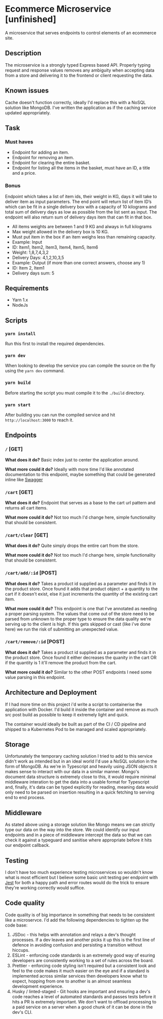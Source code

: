 # Ecommerce Microservice [unfinished]
A microservice that serves endpoints to control elements of an ecommerce site.

## Description
The microservice is a strongly typed Express based API. Properly typing request and response values removes any ambiguity when accepting data from a store and delivering it to the frontend or client requesting the data.

## Known issues
Cache doesn't function correctly, ideally I'd replace this with a NoSQL solution like MongoDB. I've written the application as if the caching service updated appropriately.

## Task
### Must haves
- Endpoint for adding an item.
- Endpoint for removing an item.
- Endpoint for clearing the entire basket.
- Endpoint for listing all the items in the basket, must have an ID, a title and a price.

### Bonus
Endpoint which takes a list of item ids, their weight in KG, days it will take to deliver item as input parameters. The end point will return list of item ID’s which can be fit in a single delivery box with a capacity of 10 kilograms and total sum of delivery days as low as possible from the list sent as input. The endpoint will also return sum of delivery days item that can fit in that box.
- All items weights are between 1 and 9 KG and always in full kilograms
- Max weight allowed in the delivery box is 10 KG.
- Must put item in the box if an item weighs less than remaining capacity.
- Example: Input
- ID: Item1, Item2, Item3, Item4, Item5, Item6
- Weight: 1,8,7,4,3,2
- Delivery Days: 4,1,2,10,3,5
- Example: Output (if more than one correct answers, choose any 1)
- ID: Item 2, Item1
- Delivery days sum: 5

## Requirements
- Yarn 1.x
- NodeJs

## Scripts
### `yarn install`
Run this first to install the required dependencies.

### `yarn dev`
When looking to develop the service you can compile the source on the fly using the `yarn dev` command.

### `yarn build`
Before starting the script you must compile it to the `./build` directory.

### `yarn start`
After building you can run the compiled service and hit `http://localhost:3000` to reach it.

## Endpoints
### `/` [GET]
**What does it do?**
Basic index just to center the application around.

**What more could it do?**
Ideally with more time I'd like annotated documentation to this endpoint, maybe something that could be generated inline like [Swagger](https://swagger.io/)

### `/cart` [GET]
**What does it do?**
Endpoint that serves as a base to the cart url pattern and returns all cart items.

**What more could it do?**
Not too much I'd change here, simple functionality that should be consistent.

### `/cart/clear` [GET]
**What does it do?**
Quite simply drops the entire cart from the store.

**What more could it do?**
Not too much I'd change here, simple functionality that should be consistent.

### `/cart/add/:id` [POST]
**What does it do?**
Takes a product id supplied as a parameter and finds it in the product store. Once found it adds that product object + a quantity to the cart if it doesn't exist, else it just increments the quantity of the existing cart item. 

**What more could it do?**
This endpoint is one that I've annotated as needing a proper parsing system. The values that come out of the store need to be parsed from unknown to the proper type to ensure the data quality we're serving up to the client is high. If this gets skipped or cast (like i've done here) we run the risk of submitting an unexpected value.

### `/cart/remove/:id` [POST]
**What does it do?**
Takes a product id supplied as a parameter and finds it in the product store. Once found it either decreases the quanity in the cart OR if the quantity is 1 it'll remove the product from the cart.

**What more could it do?**
Similar to the other POST endpoints I need some value parsing in this endpoint.

## Architecture and Deployment
If I had more time on this project i'd write a script to containerise the application with Docker. I'd build it inside the container and remove as much src post build as possible to keep it extremely light and quick.

The container would ideally be built as part of the CI / CD pipeline and shipped to a Kubernetes Pod to be managed and scaled appropriately.

## Storage
Unfortunately the temporary caching solution I tried to add to this service didn't work as intended but in an ideal world I'd use a NoSQL solution in the form of MongoDB. As we're in Typescript and heavily using JSON objects it makes sense to interact with our data in a similar manner. Mongo's document data structure is extremely close to this, it would require minimal middleware interation to get the data into a usable format for Typescript and, finally, it's data can be typed explicitly for reading, meaning data would only need to be parsed on insertion resulting in a quick fetching to serving end to end process.

## Middleware
As stated above using a storage solution like Mongo means we can strictly type our data on the way into the store. We could identify our input endpoints and in a piece of middleware intercept the data so that we can check it against a typeguard and sanitise where appropriate before it hits our endpoint callback.

## Testing
I don't have too much experience testing microservices so wouldn't know what is most efficient but I believe some basic unit testing per endpoint with [Jest](https://jestjs.io/) for both a happy path and error routes would do the trick to ensure they're working correctly would suffice.

## Code quality
Code quality is of big importance in something that needs to be consistent like a microservce. I'd add the following dependencies to tighten up the code base:
1. JSDoc - this helps with annotation and relays a dev's thought processes. If a dev leaves and another picks it up this is the first line of defence in avoiding confusion and persisting a transition without hiccups.
1. ESLint - enforcing code standards is an extremely good way of esuring developers are consistently working to a set of rules across the board.
1. Prettier - enforcing code styling isn't required but a consistent look and feel to the code makes it much easier on the eye and if a standard is implemented across similar services then developers know what to expect, hopping from one to another is an almost seamless development experience.
1. Husky / linted-staged - Git hooks are important and ensuring a dev's code reaches a level of automated standards and passes tests before it hits a PR is extremely important. We don't want to offload processing to a paid service on a server when a good chunk of it can be done in the dev's CLI.
